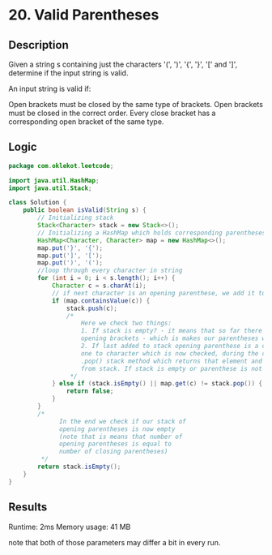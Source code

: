 # 20. Valid Parentheses

## Description
Given a string s containing just the characters '(', ')', '{', '}', '[' and ']', determine if the input string is valid.

An input string is valid if:

Open brackets must be closed by the same type of brackets.
Open brackets must be closed in the correct order.
Every close bracket has a corresponding open bracket of the same type.

## Logic

```java
package com.oklekot.leetcode;

import java.util.HashMap;
import java.util.Stack;

class Solution {
    public boolean isValid(String s) {
        // Initializing stack
        Stack<Character> stack = new Stack<>();
        // Initializing a HashMap which holds corresponding parentheses
        HashMap<Character, Character> map = new HashMap<>();
        map.put('}', '{');
        map.put(']', '[');
        map.put(')', '(');
        //loop through every character in string
        for (int i = 0; i < s.length(); i++) {
            Character c = s.charAt(i);
            // if next character is an opening parenthese, we add it to stack (LIFO)
            if (map.containsValue(c)) {
                stack.push(c);
                /* 
                    Here we check two things:
                    1. If stack is empty? - it means that so far there were more closing brackets than
                    opening brackets - which is makes our parentheses wrong
                    2. If last added to stack opening parenthese is a corresponding 
                    one to character which is now checked, during the check we use
                    .pop() stack method which returns that element and immediately removes it
                    from stack. If stack is empty or parenthese is not corresponding we return false
                 */
            } else if (stack.isEmpty() || map.get(c) != stack.pop()) {
                return false;
            }
        }
        /*
              In the end we check if our stack of
              opening parentheses is now empty 
              (note that is means that number of
              opening parentheses is equal to 
              number of closing parentheses)  
         */
        return stack.isEmpty();
    }
}
```

## Results

Runtime: 2ms
Memory usage: 41 MB

note that both of those parameters may differ a bit in every run.
